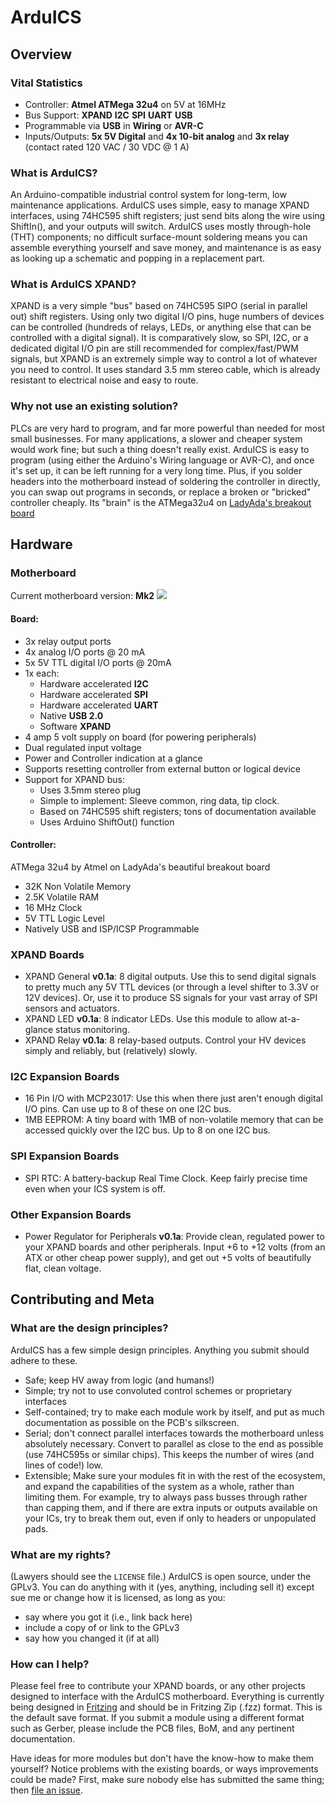 ArduICS
=======
## Overview
### Vital Statistics

* Controller: **Atmel ATMega 32u4** on 5V at 16MHz
* Bus Support: **XPAND** **I2C** **SPI** **UART** **USB**
* Programmable via **USB** in **Wiring** or **AVR-C**
* Inputs/Outputs: **5x 5V Digital** and **4x 10-bit analog** and **3x relay** (contact rated 120 VAC / 30 VDC @ 1 A)

### What is ArduICS?
An Arduino-compatible industrial control system for long-term, low maintenance applications. ArduICS uses simple, easy to manage XPAND interfaces, using 74HC595 shift registers; just send bits along the wire using ShiftIn(), and your outputs will switch. ArduICS uses mostly through-hole (THT) components; no difficult surface-mount soldering means you can assemble everything yourself and save money, and maintenance is as easy as looking up a schematic and popping in a replacement part.

### What is ArduICS XPAND?
XPAND is a very simple "bus" based on 74HC595 SIPO (serial in parallel out) shift registers. Using only two digital I/O pins, huge numbers of devices can be controlled (hundreds of relays, LEDs, or anything else that can be controlled with a digital signal). It is comparatively slow, so SPI, I2C, or a dedicated digital I/O pin are still recommended for complex/fast/PWM signals, but XPAND is an extremely simple way to control a lot of whatever you need to control. It uses standard 3.5 mm stereo cable, which is already resistant to electrical noise and easy to route.

### Why not use an existing solution?
PLCs are very hard to program, and far more powerful than needed for most small businesses. For many applications, a slower and cheaper system would work fine; but such a thing doesn't really exist. ArduICS is easy to program (using either the Arduino's Wiring language or AVR-C), and once it's set up, it can be left running for a very long time. Plus, if you solder headers into the motherboard instead of soldering the controller in directly, you can swap out programs in seconds, or replace a broken or "bricked" controller cheaply. Its "brain" is the ATMega32u4 on [LadyAda's breakout board](http://www.adafruit.com/products/296?&main_page=product_info&cPath=19&products_id=296)

## Hardware

### Motherboard
Current motherboard version: **Mk2**
<img src="https://raw.githubusercontent.com/SilverWingedSeraph/ArduICS/master/images/AICS%20Motherboard%20Mk2_pcb.jpg">

#### Board:

* 3x relay output ports
* 4x analog I/O ports @ 20 mA
* 5x 5V TTL digital I/O ports @ 20mA
* 1x each:
	* Hardware accelerated **I2C** 
	* Hardware accelerated **SPI** 
	* Hardware accelerated **UART**
	* Native **USB 2.0**
	* Software **XPAND**
* 4 amp 5 volt supply on board (for powering peripherals)
* Dual regulated input voltage
* Power and Controller indication at a glance
* Supports resetting controller from external button or logical device
* Support for XPAND bus:
	* Uses 3.5mm stereo plug
	* Simple to implement: Sleeve common, ring data, tip clock.
	* Based on 74HC595 shift registers; tons of documentation available
	* Uses Arduino ShiftOut() function

#### Controller:

ATMega 32u4 by Atmel on LadyAda's beautiful breakout board

* 32K Non Volatile Memory
* 2.5K Volatile RAM
* 16 MHz Clock
* 5V TTL Logic Level
* Natively USB and ISP/ICSP Programmable

### XPAND Boards
* XPAND General **v0.1a**: 8 digital outputs. Use this to send digital signals to pretty much any 5V TTL devices (or through a level shifter to 3.3V or 12V devices). Or, use it to produce SS signals for your vast array of SPI sensors and actuators.
* XPAND LED **v0.1a**: 8 indicator LEDs. Use this module to allow at-a-glance status monitoring.
* XPAND Relay **v0.1a**: 8 relay-based outputs. Control your HV devices simply and reliably, but (relatively) slowly.

### I2C Expansion Boards
* 16 Pin I/O with MCP23017: Use this when there just aren't enough digital I/O pins. Can use up to 8 of these on one I2C bus.
* 1MB EEPROM: A tiny board with 1MB of non-volatile memory that can be accessed quickly over the I2C bus. Up to 8 on one I2C bus.

### SPI Expansion Boards
* SPI RTC: A battery-backup Real Time Clock. Keep fairly precise time even when your ICS system is off.

### Other Expansion Boards
* Power Regulator for Peripherals **v0.1a**: Provide clean, regulated power to your XPAND boards and other peripherals. Input +6 to +12 volts (from an ATX or other cheap power supply), and get out +5 volts of beautifully flat, clean voltage.

## Contributing and Meta

### What are the design principles?
ArduICS has a few simple design principles. Anything you submit should adhere to these.

* Safe; keep HV away from logic (and humans!)
* Simple; try not to use convoluted control schemes or proprietary interfaces
* Self-contained; try to make each module work by itself, and put as much documentation as possible on the PCB's silkscreen.
* Serial; don't connect parallel interfaces towards the motherboard unless absolutely necessary. Convert to parallel as close to the end as possible (use 74HC595s or similar chips). This keeps the number of wires (and lines of code!) low.
* Extensible; Make sure your modules fit in with the rest of the ecosystem, and expand the capabilities of the system as a whole, rather than limiting them. For example, try to always pass busses through rather than capping them, and if there are extra inputs or outputs available on your ICs, try to break them out, even if only to headers or unpopulated pads.

### What are my rights?
(Lawyers should see the `LICENSE` file.) ArduICS is open source, under the GPLv3. You can do anything with it (yes, anything, including sell it) except sue me or change how it is licensed, as long as you:
* say where you got it (i.e., link back here)
* include a copy of or link to the GPLv3
*  say how you changed it (if at all)

### How can I help?
Please feel free to contribute your XPAND boards, or any other projects designed to interface with the ArduICS motherboard. Everything is currently being designed in [Fritzing](http://fritzing.org/home/) and should be in Fritzing Zip (.fzz) format. This is the default save format. If you submit a module using a different format such as Gerber, please include the PCB files, BoM, and any pertinent documentation.

Have ideas for more modules but don't have the know-how to make them yourself? Notice problems with the existing boards, or ways improvements could be made? First, make sure nobody else has submitted the same thing; then [file an issue](https://github.com/SilverWingedSeraph/ArduICS/issues/new).

